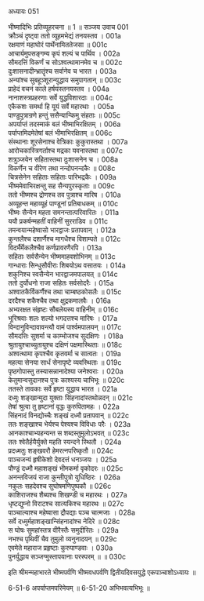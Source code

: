 अध्यायः 051

भीष्मादिभिः प्रतिव्यूहरचना ॥ 1 ॥
सञ्जय उवाच 	001  
क्रौञ्चं दृष्ट्वा ततो व्यूहमभेद्यं तनयस्तव ।	001a  
रक्षमाणं महाघोरं पार्थेनामिततेजसा ॥	001c  
आचार्यमुपसङ्गम्य कृपं शल्यं च पार्थिव ।	002a  
सौमदत्तिं विकर्णं च सोऽश्वत्थामानमेव च ॥	002c  
दुःशासनादीन्भ्रातॄंश्च सर्वानेव च भारत ।	003a  
अन्यांश्च सुबहूञ्शूरान्युद्धाय समुपागतान् ॥	003c  
प्राहेदं वचनं काले हर्षयंस्तनयस्तव ।	004a  
नानाशस्त्रप्रहरणाः सर्वे युद्धविशारदाः ॥	004c  
एकैकशः समर्था हि यूयं सर्वे महारथाः ।	005a  
पाण्डुपुत्रान्रणे हन्तुं ससैन्यान्किमु संहताः ॥	005c  
अपर्याप्तं तदस्माकं बलं भीष्माभिरक्षितम् ।	006a  
पर्याप्तमिदमेतेषां बलं भीमाभिरक्षितम् ॥	006c  
संस्थानाः शूरसेनाश्च वेत्रिकाः कुकुरास्तथा ।	007a  
आरोचकास्त्रिगर्ताश्च मद्रका यवनास्तथा ॥	007c  
शत्रुञ्जयेन सहितास्तथा दुःशासनेन च ।	008a  
विकर्णेन च वीरेण तथा नन्दोपनन्दकैः ॥	008c  
चित्रसेनेन सहिताः सहिताः पारिभद्रकैः ।	009a  
भीष्ममेवाभिरक्षन्तु सह सैन्यपुरस्कृताः ॥	009c  
ततो भीष्मश्च द्रोणश्च तव पुत्राश्च मारिष ।	010a  
अव्यूहन्त महाव्यूहं पाण्डूनां प्रतिबाधकम् ॥	010c  
भीष्मः सैन्येन महता समनन्तात्परिवारितः ।	011a  
ययौ प्रकर्षन्महतीं वाहिनीं सुरराडिव ॥	011c  
तमन्वयान्महेष्वासो भारद्वाजः प्रतापवान् ।	012a  
कुन्तलैश्च दशार्णैश्च मागधैश्च विशाम्पते ॥	012c  
विदर्भैर्मेकलैश्चैव कर्णप्रावरणैरपि ।	013a  
सहिताः सर्वसैन्येन भीष्ममाहवशोभिनम् ॥	013c  
गान्धाराः सिन्धुसौवीराः शिबयोऽथ वसातयः ।	014a  
शकुनिश्च स्वसैन्येन भारद्वाजमपालयत् ॥	014c  
ततो दुर्योधनो राजा सहितः सर्वसोदरैः ।	015a  
अश्वातकैर्विकर्णैश्च तथा चाम्बष्ठकोसलैः ॥	015c  
दरदैश्च शकैश्चैव तथा क्षुद्रकमालवैः ।	016a  
अभ्यरक्षत संहृष्टः सौबलेयस्य वाहिनीम् ॥	016c  
भूरिश्रवाः शलः शल्यो भगदत्तश्च मारिषः ।	017a  
विन्दानुविन्दावावन्त्यौ वामं पार्श्वमपालयन् ॥	017c  
सौमदत्तिः सुशर्मा च काम्भोजश्च सुदक्षिणः ।	018a  
श्रुतायुश्चाच्युतायुश्च दक्षिणं पक्षमास्थिताः ॥	018c  
अश्वत्थामा कृपश्चैव कृतवर्मा च सात्वतः ।	019a  
महत्या सेनया सार्धं सेनापृष्टे व्यवस्थिताः ॥	019c  
पृष्ठगोपास्तु तस्यासन्नानादेश्या जनेश्वराः । 	020a  
केतुमान्वसुदानश्च पुत्रः काश्यस्य चाभिभूः ॥	020c  
ततस्ते तावकाः सर्वे हृष्टा युद्धाय भारत ।	021a  
दध्मुः शङ्खान्मुदा युक्ताः सिंहनादांस्तथोन्नदन् ॥	021c  
तेषां श्रुत्वा तु हृष्टानां वृद्धः कुरुपितामहः ।	022a  
सिंहनादं विनद्योच्चैः शङ्खं दध्मौ प्रतापवान् ॥	022c  
ततः शङ्खाश्च भेर्यश्च पेश्यश्च विविधाः परैः ।	023a  
आनकाश्चाभ्यहन्यन्त स शब्दस्तुमुलोऽभवत् ॥	023c  
ततः श्वेतैर्हयैर्युक्ते महति स्यन्दने स्थितौ ।	024a  
प्रदध्मतुः शङ्खवरौ हेमरत्नपरिष्कृतौ ॥	024c  
पाञ्चजन्यं हृषीकेशो देवदत्तं धनञ्जयः ।	025a  
पौण्ड्रं दध्मौ महाशङ्खं भीमकर्मा वृकोदरः ॥	025c  
अनन्तविजयं राजा कुन्तीपुत्रो युधिष्ठिरः ।	026a  
नकुलः सहदेवश्च सुघोषमणिपुष्पकौ ॥	026c  
काशिराजश्च शैब्यश्च शिखण्डी च महारथः ।	027a  
धृष्टद्युम्नो विराटश्च सात्यकिश्च महारथः ॥	027c  
पाञ्चाल्याश्च महेष्वासा द्रौपद्याः पञ्च चात्मजाः ।	028a  
सर्वे दध्मुर्महाशङ्खान्सिंहनादांश्च नेदिरे ॥	028c  
स घोषः सुमहांस्तत्र वीरैस्तैः समुदीरितः ।	029a  
नभश्च पृथिवीं चैव तुमुलो व्यनुनादयन् ॥	029c  
एवमेते महाराज प्रहृष्टाः कुरुपाण्डवाः ।	030a  
पुनर्युद्धाय सञ्जग्मुस्तापयानाः परस्परम् ॥ ॥	030c  

इति श्रीमन्महाभारते भीष्मपर्वणि भीष्मवधपर्वणि द्वितीयदिवसयुद्धे एकपञ्चाशोऽध्यायः ॥

6-51-6 अपर्याप्तमपरिमेयम् ॥ 6-51-20 अभिभवत्यभिभूः ॥
